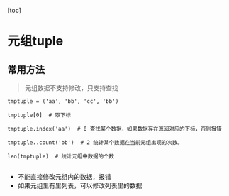 [toc]
# 元组tuple

## 常用方法

> 元组数据不支持修改，只支持查找


```
tmptuple = ('aa', 'bb', 'cc', 'bb')

tmptuple[0]  # 取下标

tmptuple.index('aa')  # 0 查找某个数据，如果数据存在返回对应的下标，否则报错

tmptuple..count('bb')  # 2 统计某个数据在当前元组出现的次数。
 
len(tmptuple)  # 统计元组中数据的个数


```
- 不能直接修改元组内的数据，报错
- 如果元组里有里列表，可以修改列表里的数据
